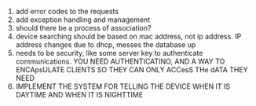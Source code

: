 1. add error codes to the requests
2. add exception handling and management
3. should there be a process of association?
4. device searching should be based on mac address, not ip address. IP address changes due to dhcp, messes the database up
5. needs to be security, like some server key to authenticate communications. YOU NEED AUTHENTICATINO, AND A WAY TO ENCApsULATE CLIENTS SO THEY CAN ONLY ACCesS THe dATA THEY NEED
6. IMPLEMENT THE SYSTEM FOR TELLING THE DEVICE WHEN IT IS DAYTIME AND WHEN IT IS NIGHTTIME